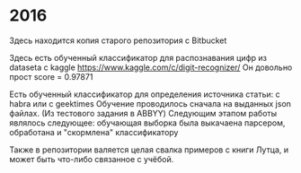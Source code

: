 # 2016

Здесь находится копия старого репозитория с Bitbucket

Здесь есть обученный классификатор для распознавания цифр из dataseta с kaggle
https://www.kaggle.com/c/digit-recognizer/
Он довольно прост score = 0.97871

Есть обученный классификатор для определения источника статьи: с habra или c geektimes
Обучение проводилось сначала на выданных json файлах. (Из тестового задания в ABBYY)
Следующим этапом работы являлось следующее: обучающая выборка была выкачаена парсером, обработана и "скормлена" классификатору

Также в репозитории валяется целая свалка примеров с книги Лутца, и может быть что-либо связанное с учёбой.
